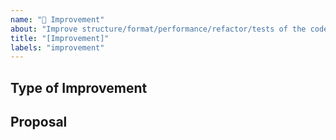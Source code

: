 ```yaml
---
name: "🔧 Improvement"
about: "Improve structure/format/performance/refactor/tests of the code."
title: "[Improvement]"
labels: "improvement"
---
```


<!-- Please make sure your issue has not already been fixed. -->

## Type of Improvement

<!-- Please uncomment the type of improvements this issue address -->

<!-- Files and Folders Structure -->
<!-- Performance -->
<!-- Refactoring code -->
<!-- Tests -->
<!-- Not Sure? -->

## Proposal
